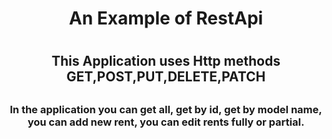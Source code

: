 <h1 align="center">An Example of RestApi<h1>
<h2 align="center">This Application uses Http methods GET,POST,PUT,DELETE,PATCH<h2>
<h3 align="center">In the application you can get all, get by id, get by model name, you can add new rent, you can edit rents fully or partial.<h3>

